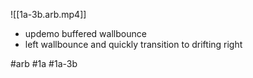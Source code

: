 ![[1a-3b.arb.mp4]]
- updemo buffered wallbounce
- left wallbounce and quickly transition to drifting right

#arb #1a #1a-3b

